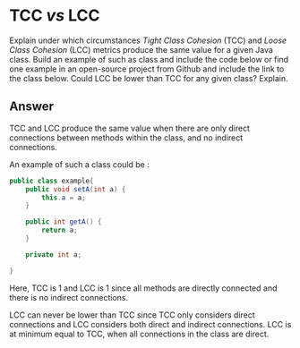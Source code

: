 # TCC *vs* LCC

Explain under which circumstances *Tight Class Cohesion* (TCC) and *Loose Class Cohesion* (LCC) metrics produce the same value for a given Java class. Build an example of such as class and include the code below or find one example in an open-source project from Github and include the link to the class below. Could LCC be lower than TCC for any given class? Explain.

## Answer

TCC and LCC produce the same value when there are only direct connections 
between methods within the class, and no indirect connections.

An example of such a class could be :

````Java
public class example{
    public void setA(int a) {
        this.a = a;
    }

    public int getA() {
        return a;
    }

    private int a;

}
````
Here, TCC is 1 and LCC is 1 since all methods are directly connected and there is no indirect connections.

LCC can never be lower than TCC since TCC only considers direct 
connections and LCC considers both direct and indirect connections.
LCC is at minimum equal to TCC, when all connections in the class are direct.